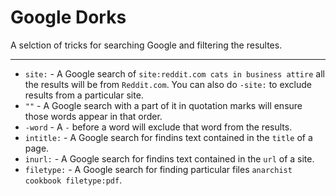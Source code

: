 # Google Dorks

A selction of tricks for searching Google and filtering the resultes.

---

- `site:` - A Google search of `site:reddit.com cats in business attire` all the results will be from `Reddit.com`. You can also do `-site:` to exclude results from a particular site.
- `""` - A Google search with a part of it in quotation marks will ensure those words appear in that order.
- `-word` - A `-` before a word will exclude that word from the results.
- `intitle:` - A Google search for findins text contained in the `title` of a page.
- `inurl:` - A Google search for findins text contained in the `url` of a site.
- `filetype:` - A Google search for finding particular files `anarchist cookbook filetype:pdf`.
